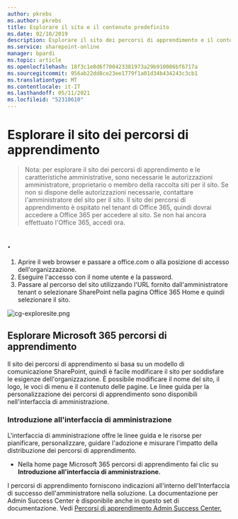```yaml
---
author: pkrebs
ms.author: pkrebs
title: Esplorare il sito e il contenuto predefinito
ms.date: 02/10/2019
description: Esplorare il sito dei percorsi di apprendimento e il contenuto predefinito
ms.service: sharepoint-online
manager: bpardi
ms.topic: article
ms.openlocfilehash: 18f3c1e8d6f700423381973a29b910086bf6717a
ms.sourcegitcommit: 956ab22dd8ce23ee1779f1a01d34b434243c3cb1
ms.translationtype: MT
ms.contentlocale: it-IT
ms.lasthandoff: 05/11/2021
ms.locfileid: "52310610"
---
```

# <a name="explore-the-learning-pathways-site"></a>Esplorare il sito dei percorsi di apprendimento

> Nota: per esplorare il sito dei percorsi di apprendimento e le caratteristiche amministrative, sono necessarie le autorizzazioni amministratore, proprietario o membro della raccolta siti per il sito. Se non si dispone delle autorizzazioni necessarie, contattare l'amministratore del sito per il sito. Il sito dei percorsi di apprendimento è ospitato nel tenant di Office 365, quindi dovrai accedere a Office 365 per accedere al sito. Se non hai ancora effettuato l'Office 365, accedi ora. 

## <a name="sign-in-to-office-365"></a>. 

1.  Aprire il web browser e passare a office.com o alla posizione di accesso dell'organizzazione. 
2.  Eseguire l'accesso con il nome utente e la password.
3.  Passare al percorso del sito utilizzando l'URL fornito dall'amministratore tenant o selezionare SharePoint nella pagina Office 365 Home e quindi selezionare il sito. 

![cg-exploresite.png](media/cg-introducing.png)

## <a name="explore-microsoft-365-learning-pathways"></a>Esplorare Microsoft 365 percorsi di apprendimento

Il sito dei percorsi di apprendimento si basa su un modello di comunicazione SharePoint, quindi è facile modificare il sito per soddisfare le esigenze dell'organizzazione. È possibile modificare il nome del sito, il logo, le voci di menu e il contenuto delle pagine. Le linee guida per la personalizzazione dei percorsi di apprendimento sono disponibili nell'interfaccia di amministrazione. 

### <a name="get-started-with-the-admin-success-center"></a>Introduzione all'interfaccia di amministrazione

L'interfaccia di amministrazione offre le linee guida e le risorse per pianificare, personalizzare, guidare l'adozione e misurare l'impatto della distribuzione dei percorsi di apprendimento. 

- Nella home page Microsoft 365 percorsi  di apprendimento fai clic su **Introduzione all'interfaccia di amministrazione.**

I percorsi di apprendimento forniscono indicazioni all'interno dell'Interfaccia di successo dell'amministratore nella soluzione. La documentazione per Admin Success Center è disponibile anche in questo set di documentazione. Vedi [Percorsi di apprendimento Admin Success Center.](custom_successcenter.md)
